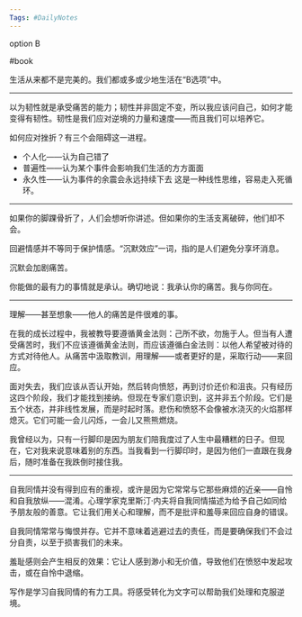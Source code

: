 ```yaml
---
Tags: #DailyNotes 
---
```


option B

#book 

生活从来都不是完美的。我们都或多或少地生活在“B选项”中。

----
以为韧性就是承受痛苦的能力；韧性并非固定不变，所以我应该问自己，如何才能变得有韧性。韧性是我们应对逆境的力量和速度——而且我们可以培养它。


如何应对挫折？有三个会阻碍这一进程。
- 个人化——认为自己错了
- 普遍性——认为某个事件会影响我们生活的方方面面
- 永久性——认为事件的余震会永远持续下去
这是一种线性思维，容易走入死循环。

----
如果你的脚踝骨折了，人们会想听你讲述。但如果你的生活支离破碎，他们却不会。

回避情感并不等同于保护情感。“沉默效应”一词，指的是人们避免分享坏消息。

沉默会加剧痛苦。

你能做的最有力的事情就是承认。确切地说：我承认你的痛苦。我与你同在。

----
理解——甚至想象——他人的痛苦是件很难的事。


在我的成长过程中，我被教导要遵循黄金法则：己所不欲，勿施于人。但当有人遭受痛苦时，我们不应该遵循黄金法则，而应该遵循白金法则：以他人希望被对待的方式对待他人。从痛苦中汲取教训，用理解——或者更好的是，采取行动——来回应。


面对失去，我们应该从否认开始，然后转向愤怒，再到讨价还价和沮丧。只有经历这四个阶段，我们才能找到接纳。但现在专家们意识到，这并非五个阶段。它们是五个状态，并非线性发展，而是时起时落。悲伤和愤怒不会像被水浇灭的火焰那样熄灭。它们可能一会儿闪烁，一会儿又熊熊燃烧。


我曾经以为，只有一行脚印是因为朋友们陪我度过了人生中最糟糕的日子。但现在，它对我来说意味着别的东西。当我看到一行脚印时，是因为他们一直跟在我身后，随时准备在我跌倒时接住我。

----
自我同情并没有得到应有的重视，或许是因为它常常与它那些麻烦的近亲——自怜和自我放纵——混淆。心理学家克里斯汀·内夫将自我同情描述为给予自己如同给予朋友般的善意。它让我们用关心和理解，而不是批评和羞辱来回应自身的错误。


自我同情常常与悔恨并存。它并不意味着逃避过去的责任，而是要确保我们不会过分自责，以至于损害我们的未来。

羞耻感则会产生相反的效果：它让人感到渺小和无价值，导致他们在愤怒中发起攻击，或在自怜中退缩。


写作是学习自我同情的有力工具。将感受转化为文字可以帮助我们处理和克服逆境。